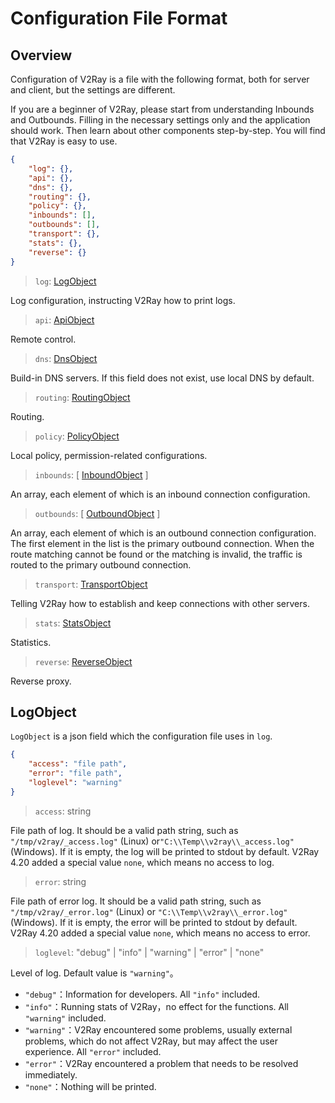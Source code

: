 # Configuration File Format

## Overview

Configuration of V2Ray is a file with the following format, both for server and client, but the settings are different.

If you are a beginner of V2Ray, please start from understanding Inbounds and Outbounds. Filling in the necessary settings only and the application should work. Then learn about other components step-by-step. You will find that V2Ray is easy to use.

```json
{
    "log": {},
    "api": {},
    "dns": {},
    "routing": {},
    "policy": {},
    "inbounds": [],
    "outbounds": [],
    "transport": {},
    "stats": {},
    "reverse": {}
}
```

> `log`: [LogObject](#logobject)

Log configuration, instructing V2Ray how to print logs.

> `api`: [ApiObject](api.md)

Remote control.

> `dns`: [DnsObject](dns.md)

Build-in DNS servers. If this field does not exist, use local DNS by default.

> `routing`: [RoutingObject](routing.md)

Routing.

> `policy`: [PolicyObject](policy.md)

Local policy, permission-related configurations.

> `inbounds`: \[ [InboundObject](inbounds.md) \]

An array, each element of which is an inbound connection configuration.

> `outbounds`: \[ [OutboundObject](outbounds.md) \]

An array, each element of which is an outbound connection configuration. The first element in the list is the primary outbound connection. When the route matching cannot be found or the matching is invalid, the traffic is routed to the primary outbound connection.

> `transport`: [TransportObject](transport.md)

Telling V2Ray how to establish and keep connections with other servers.

> `stats`: [StatsObject](stats.md)

Statistics.

> `reverse`: [ReverseObject](reverse.md)

Reverse proxy.

## LogObject

`LogObject` is a json field which the configuration file uses in `log`.

```json
{
    "access": "file path",
    "error": "file path",
    "loglevel": "warning"
}
```

> `access`: string

File path of log. It should be a valid path string, such as `"/tmp/v2ray/_access.log"` (Linux) or`"C:\\Temp\\v2ray\\_access.log"` (Windows). If it is empty, the log will be printed to stdout by default. V2Ray 4.20 added a special value `none`, which means no access to log.

> `error`: string

File path of error log. It should be a valid path string, such as `"/tmp/v2ray/_error.log"` (Linux) or `"C:\\Temp\\v2ray\\_error.log"` (Windows). If it is empty, the error will be printed to stdout by default. V2Ray 4.20 added a special value `none`, which means no access to error.

> `loglevel`: "debug" | "info" | "warning" | "error" | "none"

Level of log. Default value is `"warning"`。

* `"debug"`：Information for developers. All `"info"` included.
* `"info"`：Running stats of V2Ray，no effect for the functions. All `"warning"` included.
* `"warning"`：V2Ray encountered some problems, usually external problems, which do not affect V2Ray, but may affect the user experience. All `"error"` included.
* `"error"`：V2Ray encountered a problem that needs to be resolved immediately.
* `"none"`：Nothing will be printed.
